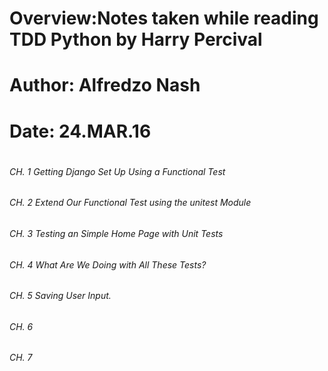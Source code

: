 
# Overview:Notes taken while reading TDD Python by Harry Percival <h1>
# Author: Alfredzo Nash <h1>
# Date: 24.MAR.16 <h1>


###### CH. 1 Getting Django Set Up Using a Functional Test

###### CH. 2  Extend Our Functional Test using the unitest Module

###### CH. 3 Testing an Simple Home Page with Unit Tests


###### CH. 4 What Are We Doing with All These Tests?

###### CH. 5  Saving User Input.

###### CH. 6

###### CH. 7 
